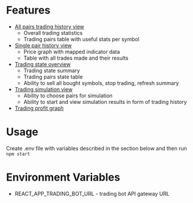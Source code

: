 # Features

- [All pairs trading history view](https://github.com/vigil-man/trading-bot-ui/wiki/History)
    - Overall trading statistics
    - Trading pairs table with useful stats per symbol
- [Single pair history view](https://github.com/vigil-man/trading-bot-ui/wiki/PairHistory)
    - Price graph with mapped indicator data
    - Table with all trades made and their results
- [Trading state overview](https://github.com/vigil-man/trading-bot-ui/wiki/Overview)
    - Trading state summary
    - Trading pairs state table
    - Ability to sell all bought symbols, stop trading, refresh summary
- [Trading simulation view](https://github.com/vigil-man/trading-bot-ui/wiki/Simulation)
    - Ability to choose pairs for simulation
    - Ability to start and view simulation results in form of trading history
- [Trading profit graph](https://github.com/vigil-man/trading-bot-ui/wiki/Profit)

# Usage

Create .env file with variables described in the section below and then run
`npm start`

# Environment Variables

- REACT_APP_TRADING_BOT_URL - trading bot API gateway URL
